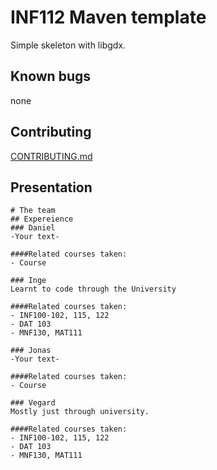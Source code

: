 # INF112 Maven template 
Simple skeleton with libgdx. 


## Known bugs
none

## Contributing
[CONTRIBUTING.md](./CONTRIBUTING.md)

## Presentation
    # The team
    ## Expereience
    ### Daniel
    -Your text-

    ####Related courses taken:
    - Course

    ### Inge
    Learnt to code through the University

    ####Related courses taken:
    - INF100-102, 115, 122
    - DAT 103
    - MNF130, MAT111

    ### Jonas
    -Your text-

    ####Related courses taken:
    - Course

    ### Vegard
    Mostly just through university.

    ####Related courses taken:
    - INF100-102, 115, 122
    - DAT 103
    - MNF130, MAT111